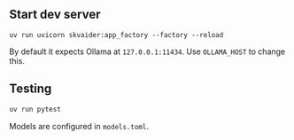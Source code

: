 
## Start dev server

```
uv run uvicorn skvaider:app_factory --factory --reload
```

By default it expects Ollama at `127.0.0.1:11434`. Use `OLLAMA_HOST` to change this.

## Testing

```bash
uv run pytest
```

Models are configured in `models.toml`.
